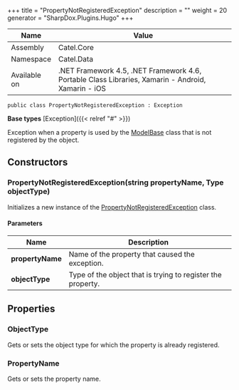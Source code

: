 

+++
title = "PropertyNotRegisteredException" 
description = ""
weight = 20
generator = "SharpDox.Plugins.Hugo"
+++

Name|Value
---|---
Assembly|Catel.Core
Namespace|Catel.Data
Available on|.NET Framework 4.5, .NET Framework 4.6, Portable Class Libraries, Xamarin - Android, Xamarin - iOS

```
public class PropertyNotRegisteredException : Exception
```

**Base types**
[Exception]({{&lt; relref "#" &gt;}})

Exception when a property is used by the [ModelBase](#) class that is not registered by the object.

## Constructors

### PropertyNotRegisteredException(string propertyName, Type objectType)

Initializes a new instance of the [PropertyNotRegisteredException](#) class.

#### Parameters

Name|Description
---|---
**propertyName**|Name of the property that caused the exception.
**objectType**|Type of the object that is trying to register the property.

## Properties

### ObjectType

Gets or sets the object type for which the property is already registered.

### PropertyName

Gets or sets the property name.

